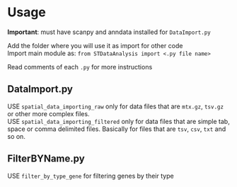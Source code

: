 # Usage

<b>Important</b>: must have scanpy and anndata installed for `DataImport.py`<p>
Add the folder where you will use it as import for other code<br>
Import main module as: `from STDataAnalysis import <.py file name>`<p>
Read comments of each `.py` for more instructions

## DataImport.py

USE `spatial_data_importing_raw` only for data files that are `mtx.gz`, `tsv.gz` or other more complex files. <br>
USE `spatial_data_importing_filtered` only for data files that are simple tab, space or comma delimited files. Basically for files that are `tsv`, `csv`, `txt` and so on.

## FilterBYName.py

USE `filter_by_type_gene` for filtering genes by their type